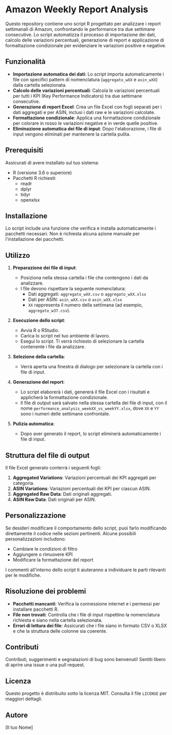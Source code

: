 # Amazon Weekly Report Analysis

Questo repository contiene uno script R progettato per analizzare i report settimanali di Amazon, confrontando le performance tra due settimane consecutive. Lo script automatizza il processo di importazione dei dati, calcolo delle variazioni percentuali, generazione di report e applicazione di formattazione condizionale per evidenziare le variazioni positive e negative.

## Funzionalità

- **Importazione automatica dei dati**: Lo script importa automaticamente i file con specifici pattern di nomenclatura (`aggregato_wXX` e `asin_wXX`) dalla cartella selezionata.
- **Calcolo delle variazioni percentuali**: Calcola le variazioni percentuali per tutti i KPI (Key Performance Indicators) tra due settimane consecutive.
- **Generazione di report Excel**: Crea un file Excel con fogli separati per i dati aggregati e per ASIN, inclusi i dati raw e le variazioni calcolate.
- **Formattazione condizionale**: Applica una formattazione condizionale per colorare in rosso le variazioni negative e in verde quelle positive.
- **Eliminazione automatica dei file di input**: Dopo l'elaborazione, i file di input vengono eliminati per mantenere la cartella pulita.

## Prerequisiti

Assicurati di avere installato sul tuo sistema:

- R (versione 3.6 o superiore)
- Pacchetti R richiesti:
  - readr
  - dplyr
  - tidyr
  - openxlsx

## Installazione

Lo script include una funzione che verifica e installa automaticamente i pacchetti necessari. Non è richiesta alcuna azione manuale per l'installazione dei pacchetti.

## Utilizzo

1. **Preparazione dei file di input**:
   - Posiziona nella stessa cartella i file che contengono i dati da analizzare.
   - I file devono rispettare la seguente nomenclatura:
     - Dati aggregati: `aggregato_wXX.csv` o `aggregato_wXX.xlsx`
     - Dati per ASIN: `asin_wXX.csv` o `asin_wXX.xlsx`
     - `XX` rappresenta il numero della settimana (ad esempio, `aggregato_w37.csv`).

2. **Esecuzione dello script**:
   - Avvia R o RStudio.
   - Carica lo script nel tuo ambiente di lavoro.
   - Esegui lo script. Ti verrà richiesto di selezionare la cartella contenente i file da analizzare.

3. **Selezione della cartella**:
   - Verrà aperta una finestra di dialogo per selezionare la cartella con i file di input.

4. **Generazione del report**:
   - Lo script elaborerà i dati, genererà il file Excel con i risultati e applicherà la formattazione condizionale.
   - Il file di output sarà salvato nella stessa cartella dei file di input, con il nome `performance_analysis_weekXX_vs_weekYY.xlsx`, dove `XX` e `YY` sono i numeri delle settimane confrontate.

5. **Pulizia automatica**:
   - Dopo aver generato il report, lo script eliminerà automaticamente i file di input.

## Struttura del file di output

Il file Excel generato conterrà i seguenti fogli:

1. **Aggregated Variations**: Variazioni percentuali dei KPI aggregati per categoria.
2. **ASIN Variations**: Variazioni percentuali dei KPI per ciascun ASIN.
3. **Aggregated Raw Data**: Dati originali aggregati.
4. **ASIN Raw Data**: Dati originali per ASIN.

## Personalizzazione

Se desideri modificare il comportamento dello script, puoi farlo modificando direttamente il codice nelle sezioni pertinenti. Alcune possibili personalizzazioni includono:

- Cambiare le condizioni di filtro
- Aggiungere o rimuovere KPI
- Modificare la formattazione del report

I commenti all'interno dello script ti aiuteranno a individuare le parti rilevanti per le modifiche.

## Risoluzione dei problemi

- **Pacchetti mancanti**: Verifica la connessione internet e i permessi per installare pacchetti R.
- **File non trovati**: Controlla che i file di input rispettino la nomenclatura richiesta e siano nella cartella selezionata.
- **Errori di lettura dei file**: Assicurati che i file siano in formato CSV o XLSX e che la struttura delle colonne sia coerente.

## Contributi

Contributi, suggerimenti e segnalazioni di bug sono benvenuti! Sentiti libero di aprire una issue o una pull request.

## Licenza

Questo progetto è distribuito sotto la licenza MIT. Consulta il file `LICENSE` per maggiori dettagli.

## Autore

[Il tuo Nome]
